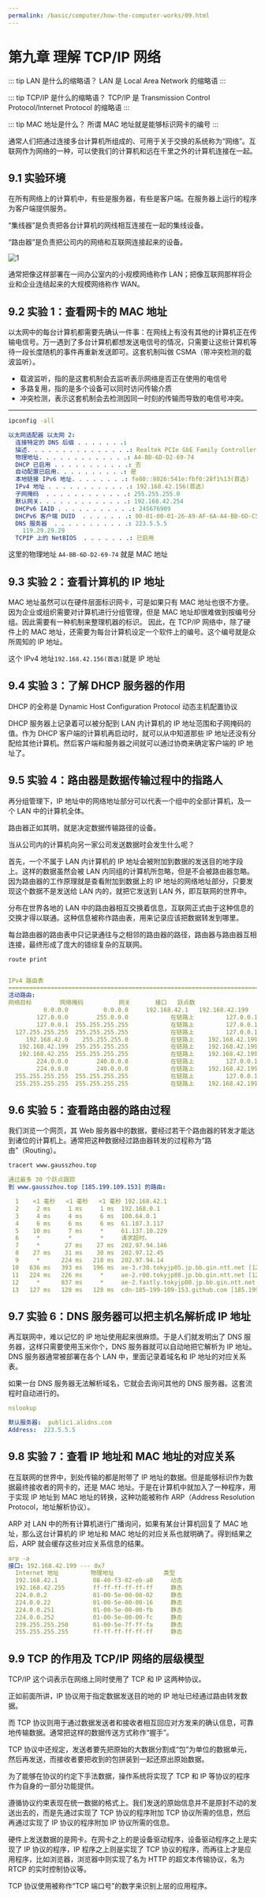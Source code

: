 ```yaml
---
permalink: /basic/computer/how-the-computer-works/09.html
---
```


# 第九章 理解 TCP/IP 网络

::: tip LAN 是什么的缩略语？
LAN 是 Local Area Network 的缩略语
:::

::: tip TCP/IP 是什么的缩略语？
TCP/IP 是 Transmission Control Protocol/Internet Protocol 的缩略语
:::

::: tip MAC 地址是什么？
所谓 MAC 地址就是能够标识网卡的编号
:::

通常人们把通过连接多台计算机所组成的、可用于关于交换的系统称为“网络”。互联网作为网络的一种，可以使我们的计算机和远在千里之外的计算机连接在一起。

## 9.1 实验环境

在所有网络上的计算机中，有些是服务器，有些是客户端。在服务器上运行的程序为客户端提供服务。

“集线器”是负责把各台计算机的网线相互连接在一起的集线设备。

“路由器”是负责把公司内的网络和互联网连接起来的设备。

![1](https://static.gausszhou.top/data/image/learn/how-to-run/9-1.png)

通常把像这样部署在一间办公室内的小规模网络称作 LAN；把像互联网那样将企业和企业连结起来的大规模网络称作 WAN。

## 9.2 实验 1：查看网卡的 MAC 地址

以太网中的每台计算机都需要先确认一件事：在网线上有没有其他的计算机正在传输电信号。万一遇到了多台计算机都想发送电信号的情况，只需要让这些计算机等待一段长度随机的事件再重新发送即可。这套机制叫做 CSMA（带冲突检测的载波监听）。

- 载波监听，指的是这套机制会去监听表示网络是否正在使用的电信号
- 多路复用，指的是多个设备可以同时访问传输介质
- 冲突检测，表示这套机制会去检测因同一时刻的传输而导致的电信号冲突。

---

```bash
ipconfig -all
```

```yaml
以太网适配器 以太网 2:
  连接特定的 DNS 后缀 . . . . . . .:
  描述. . . . . . . . . . . . . . .: Realtek PCIe GbE Family Controller #2
  物理地址. . . . . . . . . . . . .: A4-BB-6D-D2-69-74
  DHCP 已启用 . . . . . . . . . . .: 否
  自动配置已启用. . . . . . . . . .: 是
  本地链接 IPv6 地址. . . . . . . .: fe80::8026:541e:fbf0:28f1%13(首选)
  IPv4 地址 . . . . . . . . . . . .: 192.168.42.156(首选)
  子网掩码  . . . . . . . . . . . .: 255.255.255.0
  默认网关. . . . . . . . . . . . .: 192.168.42.254
  DHCPv6 IAID . . . . . . . . . . .: 245676909
  DHCPv6 客户端 DUID  . . . . . . .: 00-01-00-01-26-A9-AF-6A-A4-BB-6D-C5-1E-19
  DNS 服务器  . . . . . . . . . . .: 223.5.5.5
    119.29.29.29
  TCPIP 上的 NetBIOS  . . . . . . .: 已启用
```

这里的物理地址 `A4-BB-6D-D2-69-74` 就是 MAC 地址

## 9.3 实验 2：查看计算机的 IP 地址

MAC 地址虽然可以在硬件层面标识网卡，可是如果只有 MAC 地址也很不方便。因为企业或组织需要对计算机进行分组管理，但是 MAC 地址却很难做到按编号分组。因此需要有一种机制来整理机器的标识。
因此，在 TCP/IP 网络中，除了硬件上的 MAC 地址，还需要为每台计算机设定一个软件上的编号。这个编号就是众所周知的 IP 地址。

这个 IPv4 地址`192.168.42.156(首选)`就是 IP 地址

## 9.4 实验 3：了解 DHCP 服务器的作用

DHCP 的全称是 Dynamic Host Configuration Protocol 动态主机配置协议

DHCP 服务器上记录着可以被分配到 LAN 内计算机的 IP 地址范围和子网掩码的值。作为 DHCP 客户端的计算机再启动时，就可以从中知道那些 IP 地址还没有分配给其他计算机。然后客户端和服务器之间就可以通过协商来确定客户端的 IP 地址了。

## 9.5 实验 4：路由器是数据传输过程中的指路人

再分组管理下，IP 地址中的网络地址部分可以代表一个组中的全部计算机，及一个 LAN 中的计算机全体。

路由器正如其明，就是决定数据传输路径的设备。

当从公司内的计算机向另一家公司发送数据时会发生什么呢？

首先，一个不属于 LAN 内计算机的 IP 地址会被附加到数据的发送目的地字段上。这样的数据虽然会被 LAN 内同组的计算机所忽略，但是不会被路由器忽略。因为路由器的工作原理就是查看附加到数据上的 IP 地址的网络地址部分，只要发现这个数据不是发送给 LAN 内的，就把它发送到 LAN 外，即互联网的世界中。

分布在世界各地的 LAN 中的路由器相互交换着信息，互联网正式由于这种信息的交换才得以联通。这种信息被称作路由表，用来记录应该把数据转发到哪里。

每台路由器的路由表中只记录通往与之相邻的路由器的路径，路由器与路由器互相连接，最终形成了庞大的错综复杂的互联网。

```bash
route print
```

```yaml

IPv4 路由表
===========================================================================
活动路由:
网络目标        网络掩码          网关       接口   跃点数
          0.0.0.0          0.0.0.0     192.168.42.1   192.168.42.199    281
        127.0.0.0        255.0.0.0            在链路上         127.0.0.1    331
        127.0.0.1  255.255.255.255            在链路上         127.0.0.1    331
  127.255.255.255  255.255.255.255            在链路上         127.0.0.1    331
     192.168.42.0    255.255.255.0            在链路上    192.168.42.199    281
   192.168.42.199  255.255.255.255            在链路上    192.168.42.199    281
   192.168.42.255  255.255.255.255            在链路上    192.168.42.199    281
        224.0.0.0        240.0.0.0            在链路上         127.0.0.1    331
        224.0.0.0        240.0.0.0            在链路上    192.168.42.199    281
  255.255.255.255  255.255.255.255            在链路上         127.0.0.1    331
  255.255.255.255  255.255.255.255            在链路上    192.168.42.199    281

```

## 9.6 实验 5：查看路由器的路由过程

我们浏览一个网页，其 Web 服务器中的数据，要经过若干个路由器的转发才能达到诸位的计算机上。通常把这种数据经过路由器转发的过程称为“路由”（Routing）。

```bash
tracert www.gausszhou.top
```

```yaml
通过最多 30 个跃点跟踪
到 www.gausszhou.top [185.199.109.153] 的路由:

  1    <1 毫秒   <1 毫秒   <1 毫秒 192.168.42.1
  2     2 ms     1 ms     1 ms  192.168.0.1
  3     4 ms     4 ms     6 ms  100.64.0.1
  4     6 ms     6 ms     6 ms  61.187.3.117
  5    10 ms     7 ms     *     61.137.10.229
  6     *        *        *     请求超时。
  7     *       27 ms    27 ms  202.97.94.146
  8    27 ms    31 ms    30 ms  202.97.12.45
  9     *      224 ms   218 ms  202.97.94.14
 10   636 ms   393 ms   196 ms  ae-3.r30.tokyjp05.jp.bb.gin.ntt.net [129.250.3.23]
 11   224 ms   226 ms     *     ae-2.r00.tokyjp08.jp.bb.gin.ntt.net [129.250.6.127]
 12     *      837 ms     *     ae-2.fastly.tokyjp08.jp.bb.gin.ntt.net [117.103.177.74]
 13   127 ms   128 ms   128 ms  cdn-185-199-109-153.github.com [185.199.109.153]
```

## 9.7 实验 6：DNS 服务器可以把主机名解析成 IP 地址

再互联网中，难以记忆的 IP 地址使用起来很麻烦。于是人们就发明出了 DNS 服务器，这样只需要使用玉米你个，DNS 服务器就可以自动地把它解析为 IP 地址。DNS 服务器通常被部署在各个 LAN 中，里面记录着域名和 IP 地址的对应关系表。

如果一台 DNS 服务器无法解析域名，它就会去询问其他的 DNS 服务器。这套流程时自动进行的。

```yaml
nslookup

默认服务器:  public1.alidns.com
Address:  223.5.5.5
```

## 9.8 实验 7：查看 IP 地址和 MAC 地址的对应关系

在互联网的世界中，到处传输的都是附带了 IP 地址的数据。但是能够标识作为数据最终接收者的网卡的，还是 MAC 地址。于是在计算机中就加入了一种程序，用于实现 IP 地址到 MAC 地址的转换，这种功能被称作 ARP（Address Resolution Protocol，地址解析协议）。

ARP 对 LAN 中的所有计算机进行广播询问，如果有某台计算机回复了 MAC 地址，那么这台计算机的 IP 地址和 MAC 地址的对应关系也就明确了。得到结果之后，ARP 就会缓存这些对应关系信息的结果。

```yaml
arp -a
接口: 192.168.42.199 --- 0x7
  Internet 地址         物理地址              类型
  192.168.42.1          08-40-f3-02-eb-a0     动态
  192.168.42.255        ff-ff-ff-ff-ff-ff     静态
  224.0.0.2             01-00-5e-00-00-02     静态
  224.0.0.22            01-00-5e-00-00-16     静态
  224.0.0.251           01-00-5e-00-00-fb     静态
  224.0.0.252           01-00-5e-00-00-fc     静态
  239.255.255.250       01-00-5e-7f-ff-fa     静态
  255.255.255.255       ff-ff-ff-ff-ff-ff     静态
```

## 9.9 TCP 的作用及 TCP/IP 网络的层级模型

TCP/IP 这个词表示在网络上同时使用了 TCP 和 IP 这两种协议。

正如前面所讲，IP 协议用于指定数据发送目的地的 IP 地址已经通过路由转发数据。

而 TCP 协议则用于通过数据发送者和接收者相互回应对方发来的确认信息，可靠地传输数据。通常把这样的数据传送方式称作“握手”。

TCP 协议中还规定，发送者要先把原始的大数据分割成“包”为单位的数据单元，然后再发送，而接收者要把收到的包拼装到一起还原出原始数据。

为了能够在协议的约定下手法数据，操作系统将实现了 TCP 和 IP 等协议的程序作为自身的一部分功能提供。

遵循协议约束表现在统一数据的格式上。我们发送的原始信息并不是原封不动的发送出去的，而是先通过实现了 TCP 协议的程序附加 TCP 协议所需的信息，然后再通过实现了 IP 协议的程序附加 IP 协议所需的信息。

硬件上发送数据的是网卡。在网卡之上的是设备驱动程序，设备驱动程序之上是实现了 IP 协议的程序，IP 程序之上则是实现了 TCP 协议的程序，而再往上才是应用程序，比如浏览器，浏览器中则实现了名为 HTTP 的超文本传输协议，名为 RTCP 的实时控制协议等。

TCP 协议使用被称作“TCP 端口号”的数字来识别上层的应用程序。
